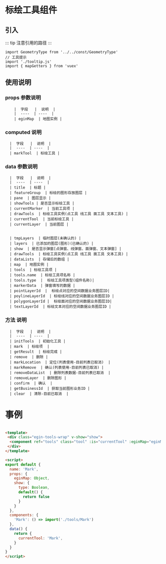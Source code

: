 # 标绘工具组件

## 引入
::: tip
  注意引用的路径
:::

```
import GeometryType from '../../const/GeometryType'
// 工具提示
import './tooltip.js'
import { mapGetters } from 'vuex'

```

## 使用说明

  ### props 参数说明
      
        |  字段   |  说明  |
        |  ----  | ----  |
        | eginMap  | 地图实例 |

  ### computed 说明
    
      |  字段   |  说明  |
      |  ----  | ----  |
      | markTool  | 标绘工具 |
  

  ### data 参数说明
    
      |  字段   |  说明  |
      |  ----  | ----  |
      | title  | 标题 |
      | featureGroup  | 标绘的图形存放图层 |
      | pane  | 图层显示 |
      | showTools | 是否显示标绘工具 |
      | currentMarker  | 当前工具项 |
      | drawTools  | 标绘工具实例(点工具 线工具 面工具 文本工具) |
      | currentTool  | 当前标绘工具 |
      | currentLayer  | 当前图层 |


      | tmpLayers  | 临时图层(未确认的) |
      | layers  | 已添加的图层(图形)(已确认的) |
      | show  | 是否显示弹窗[点弹窗、线弹窗、面弹窗、文本弹窗] |
      | drawTools  | 标绘工具实例(点工具 线工具 面工具 文本工具) |
      | dataLists  | 存储后的数组 |
      | map  | 地图实例 |
      | tools  | 标绘工具项 |
      | tools.name  | 标绘工具项名称 |
      | tools.type  |  标绘工具项类型(组件名称)|
      | markerData  | 弹窗填写的数据 |
      | pointLayerId  |  标绘点对应的空间数据业务图层ID|
      | poylineLayerId  | 标绘线对应的空间数据业务图层ID |
      | polygonLayerId |  标绘面对应的空间数据业务图层ID|
      | textLayerId  | 标绘文本对应的空间数据业务图层ID |

  ### 方法 说明
    
      |  字段   |  说明  |
      |  ----  | ----  |
      | initTools  | 初始化工具 |
      | mark  | 标绘项  |
      | getResult  | 标绘完成 |
      | remove  | 删除 |
      | markLocation  | 定位(列表使用-目前列表已取消)  |
      | markRemove  | 确认(列表使用-目前列表已取消) |
      | removeDataList  | 删除列表数据-目前列表已取消  |
      | removeLayer  | 删除图形 |
      | confirm  | 确认  |
      | getBusinessId  | 获取当前图形业务ID |
      | clear  | 清除-目前已取消  |

# 事例

```html

<template>
 <div class="egin-tools-wrap" v-show="show">
  <component ref="tools" class="tool" :is="currentTool" :eginMap="eginMap" ></component>
 </div>
</template>

<script>
export default {
  name: 'Mark',
  props: {
    eginMap: Object,
    show: {
      type: Boolean,
      default() {
        return false
      }
    }
  },
  components: {
    'Mark': () => import('./tools/Mark')
  },
  data() {
    return {
      currentTool: 'Mark',
    }
  }
}
</script>

```